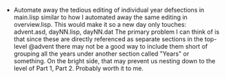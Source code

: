 * Automate away the tedious editing of individual year defsections in main.lisp
  similar to how I automated away the same editing in overview.lisp.
  This would make it so a new day only touches: advent.asd, dayNN.lisp, dayNN.dat
  The primary problem I can think of is that since these are directly referenced
  as separate sections in the top-level @advent there may not be a good way to
  include them short of grouping all the years under another section called "Years" or something.
  On the bright side, that may prevent us nesting down to the level of Part 1, Part 2.
  Probably worth it to me.
